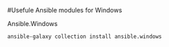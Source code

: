 #Usefule Ansible modules for Windows

Ansible.Windows 
```
ansible-galaxy collection install ansible.windows
```

